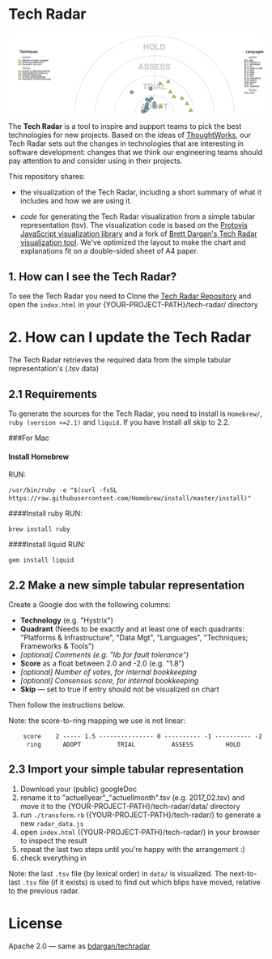 
# Tech Radar

![Techradar_Sample](Techradar_Sample.jpg)

The **Tech Radar** is a tool to inspire and support teams to pick the best technologies for new projects. Based on the ideas of [ThoughtWorks](https://www.thoughtworks.com/radar), our Tech Radar sets out the changes in technologies that are interesting in software development: changes that we think our engineering teams should pay attention to and consider using in their projects.

This repository shares:

* the visualization of the Tech Radar, including a short summary of what it includes and how we are using it.

* *code* for generating the Tech Radar visualization from a simple tabular representation (tsv). The visualization code is based on the [Protovis JavaScript visualization library](http://mbostock.github.io/protovis/) and a fork of [Brett Dargan's Tech Radar visualization tool](https://github.com/bdargan/techradar). We've optimized the layout to make the chart and explanations fit on a double-sided sheet of A4 paper.


## 1. How can I see the Tech Radar?

To see the Tech Radar you need to Clone the [Tech Radar Repository](https://github.com/axelspringer/tech-radar.git)
and open the `index.html` in your {YOUR-PROJECT-PATH}/tech-radar/ directory

 
# 2. How can I update the Tech Radar
The Tech Radar retrieves the required data from the simple tabular representation's (.tsv data) 



## 2.1 Requirements

To generate the sources for the Tech Radar, you need to install is `Homebrew/`, `ruby (version <=2.1)` and `liquid`.
If you have Install all skip to 2.2.

###For Mac
#### Install Homebrew
RUN:
````
/usr/bin/ruby -e "$(curl -fsSL https://raw.githubusercontent.com/Homebrew/install/master/install)"
````

####Install ruby
RUN:
````
brew install ruby
````

####Install liquid
RUN:
````
gem install liquid
````


## 2.2 Make a new simple tabular representation
Create a Google doc with the following columns:

* **Technology** (e.g. "Hystrix")
* **Quadrant** (Needs to be exactly and at least one of each quadrants: "Platforms & Infrastructure", "Data Mgt", "Languages", "Techniques; Frameworks & Tools")
* *[optional] Comments (e.g. "lib for fault tolerance")* 
* **Score** as a float between 2.0 and -2.0 (e.g. "1.8")
* *[optional] Number of votes, for internal bookkeeping*
* *[optional] Consensus score, for internal bookkeeping*
* **Skip** &mdash; set to true if entry should not be visualized on chart

Then follow the instructions below.

Note: the score-to-ring mapping we use is not linear:

		score    2 ----- 1.5 --------------- 0 ---------- -1 ---------- -2
	  	 ring      ADOPT          TRIAL          ASSESS         HOLD

## 2.3 Import your simple tabular representation

1. Download your (public) googleDoc
1. rename it to "actuellyear"_"actuellmonth".tsv (e.g. 2017_02.tsv) and move it to the {YOUR-PROJECT-PATH}/tech-radar/data/ directory
1. run `./transform.rb` ({YOUR-PROJECT-PATH}/tech-radar/) to generate a new `radar_data.js`
1. open `index.html` ({YOUR-PROJECT-PATH}/tech-radar/) in your browser to inspect the result
1. repeat the last two steps until you're happy with the arrangement :)
1. check everything in

Note: the last `.tsv` file (by lexical order) in `data/` is visualized. The next-to-last `.tsv` file (if it exists) is used to find out which blips have moved, relative to the previous radar.


# License
Apache 2.0 &mdash; same as [bdargan/techradar](https://github.com/bdargan/techradar)

